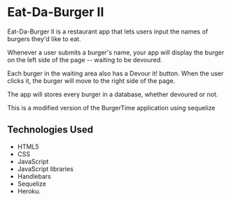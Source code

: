 # Eat-Da-Burger II

Eat-Da-Burger II is a restaurant app that lets users input the names of burgers they'd like to eat.

Whenever a user submits a burger's name, your app will display the burger on the left side of the page -- waiting to be devoured.

Each burger in the waiting area also has a Devour it! button. When the user clicks it, the burger will move to the right side of the page.

The app will stores every burger in a database, whether devoured or not.

This is a modified version of the BurgerTime application using sequelize


## Technologies Used
- HTML5
- CSS
- JavaScript
- JavaScript libraries
- Handlebars
- Sequelize
- Heroku.
